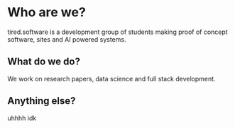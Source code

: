 # Who are we?
tired.software is a development group of students making proof of concept software, sites and AI powered systems.

## What do we do?
We work on research papers, data science and full stack development.

## Anything else?
uhhhh idk
